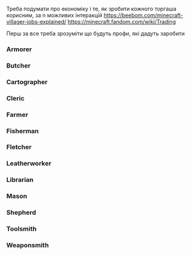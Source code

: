 Треба подумати про економіку і те, як зробити кожного торгаша корисним, за n можливих інтеракцій
https://beebom.com/minecraft-villager-jobs-explained/
https://minecraft.fandom.com/wiki/Trading

Перш за все треба зрозуміти що будуть профи, які дадуть заробити 
### Armorer



### Butcher

### Cartographer

### Cleric

### Farmer

### Fisherman

### Fletcher

### Leatherworker

### Librarian

### Mason

### Shepherd

### Toolsmith

### Weaponsmith

